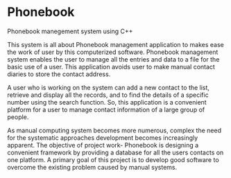 # Phonebook
Phonebook manegement system using C++

This system is all about Phonebook management application to makes ease the work of
user by this computerized software. Phonebook management system enables the user to
manage all the entries and data to a file for the basic use of a user. This application avoids user
to make manual contact diaries to store the contact address.

A user who is working on the system can add a new contact to the list, retrieve and display
all the records, and to find the details of a specific number using the search function. So, this
application is a convenient platform for a user to manage contact information of a large group
of people.

As manual computing system becomes more numerous, complex the need for the
systematic approaches development becomes increasingly apparent. The objective of project
work- Phonebook is designing a convenient framework by providing a database for all the
users contacts on one platform. A primary goal of this project is to develop good software to
overcome the existing problem caused by manual systems.
